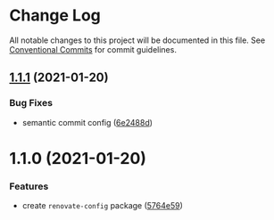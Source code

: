 # Change Log

All notable changes to this project will be documented in this file.
See [Conventional Commits](https://conventionalcommits.org) for commit guidelines.

## [1.1.1](https://github.com/hitechline/development/compare/v1.1.0...v1.1.1) (2021-01-20)


### Bug Fixes

* semantic commit config ([6e2488d](https://github.com/hitechline/development/commit/6e2488dcf6fabab1821f4ffafad314a0eceb0677))





# 1.1.0 (2021-01-20)


### Features

* create `renovate-config` package ([5764e59](https://github.com/hitechline/development/commit/5764e59c3c6126547b416c0b07d0c0ae7a73cf5d))
